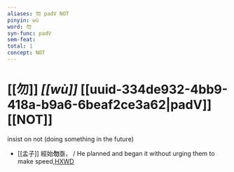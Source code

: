 ```yaml
---
aliases: 勿 padV NOT
pinyin: wù
word: 勿
syn-func: padV
sem-feat: 
total: 1
concept: NOT 
---
```

# [[勿]] *[[wù]]*  [[uuid-334de932-4bb9-418a-b9a6-6beaf2ce3a62|padV]] [[NOT]]
insist on not (doing something in the future)
 - [[孟子]] 經始**勿**亟， / He planned and began it without urging them to make speed,[HXWD](https://hxwd.org/textview.html?location=KR1h0001_tls_001-4a.10)